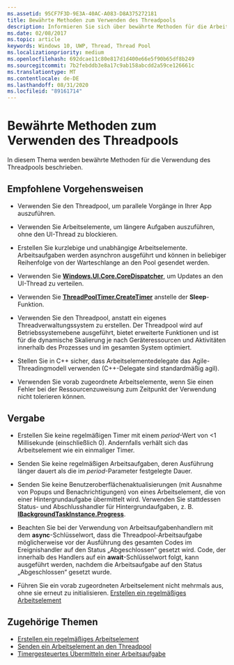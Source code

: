 ```yaml
---
ms.assetid: 95CF7F3D-9E3A-40AC-A083-D8A375272181
title: Bewährte Methoden zum Verwenden des Threadpools
description: Informieren Sie sich über bewährte Methoden für die Arbeit mit dem Thread Pool, um asynchron in parallelen Threads arbeiten zu können.
ms.date: 02/08/2017
ms.topic: article
keywords: Windows 10, UWP, Thread, Thread Pool
ms.localizationpriority: medium
ms.openlocfilehash: 692dcae11c80e817d1d400e66e5f90b65df8b249
ms.sourcegitcommit: 7b2febddb3e8a17c9ab158abcdd2a59ce126661c
ms.translationtype: MT
ms.contentlocale: de-DE
ms.lasthandoff: 08/31/2020
ms.locfileid: "89161714"
---
```

# <a name="best-practices-for-using-the-thread-pool"></a>Bewährte Methoden zum Verwenden des Threadpools

In diesem Thema werden bewährte Methoden für die Verwendung des Threadpools beschrieben.

## <a name="dos"></a>Empfohlene Vorgehensweisen


-   Verwenden Sie den Threadpool, um parallele Vorgänge in Ihrer App auszuführen.

-   Verwenden Sie Arbeitselemente, um längere Aufgaben auszuführen, ohne den UI-Thread zu blockieren.

-   Erstellen Sie kurzlebige und unabhängige Arbeitselemente. Arbeitsaufgaben werden asynchron ausgeführt und können in beliebiger Reihenfolge von der Warteschlange an den Pool gesendet werden.

-   Verwenden Sie [**Windows.UI.Core.CoreDispatcher**](/uwp/api/Windows.UI.Core.CoreDispatcher), um Updates an den UI-Thread zu verteilen.

-   Verwenden Sie [**ThreadPoolTimer.CreateTimer**](/uwp/api/windows.system.threading.threadpooltimer.createtimer) anstelle der **Sleep**-Funktion.

-   Verwenden Sie den Threadpool, anstatt ein eigenes Threadverwaltungssystem zu erstellen. Der Threadpool wird auf Betriebssystemebene ausgeführt, bietet erweiterte Funktionen und ist für die dynamische Skalierung je nach Geräteressourcen und Aktivitäten innerhalb des Prozesses und im gesamten System optimiert.

-   Stellen Sie in C++ sicher, dass Arbeitselementedelegate das Agile-Threadingmodell verwenden (C++-Delegate sind standardmäßig agil).

-   Verwenden Sie vorab zugeordnete Arbeitselemente, wenn Sie einen Fehler bei der Ressourcenzuweisung zum Zeitpunkt der Verwendung nicht tolerieren können.

## <a name="donts"></a>Vergabe


-   Erstellen Sie keine regelmäßigen Timer mit einem *period*-Wert von &lt;1 Millisekunde (einschließlich 0). Andernfalls verhält sich das Arbeitselement wie ein einmaliger Timer.

-   Senden Sie keine regelmäßigen Arbeitsaufgaben, deren Ausführung länger dauert als die im *period*-Parameter festgelegte Dauer.

-   Senden Sie keine Benutzeroberflächenaktualisierungen (mit Ausnahme von Popups und Benachrichtigungen) von eines Arbeitselement, die von einer Hintergrundaufgabe übermittelt wird. Verwenden Sie stattdessen Status- und Abschlusshandler für Hintergrundaufgaben, z. B. [**IBackgroundTaskInstance.Progress**](/uwp/api/windows.applicationmodel.background.ibackgroundtaskinstance.progress).

-   Beachten Sie bei der Verwendung von Arbeitsaufgabenhandlern mit dem **async**-Schlüsselwort, dass die Threadpool-Arbeitsaufgabe möglicherweise vor der Ausführung des gesamten Codes im Ereignishandler auf den Status „Abgeschlossen“ gesetzt wird. Code, der innerhalb des Handlers auf ein **await**-Schlüsselwort folgt, kann ausgeführt werden, nachdem die Arbeitsaufgabe auf den Status „Abgeschlossen“ gesetzt wurde.

-   Führen Sie ein vorab zugeordneten Arbeitselement nicht mehrmals aus, ohne sie erneut zu initialisieren. [Erstellen ein regelmäßiges Arbeitselement](create-a-periodic-work-item.md)

## <a name="related-topics"></a>Zugehörige Themen


* [Erstellen ein regelmäßiges Arbeitselement](create-a-periodic-work-item.md)
* [Senden ein Arbeitselement an den Threadpool](submit-a-work-item-to-the-thread-pool.md)
* [Timergesteuertes Übermitteln einer Arbeitsaufgabe](use-a-timer-to-submit-a-work-item.md)